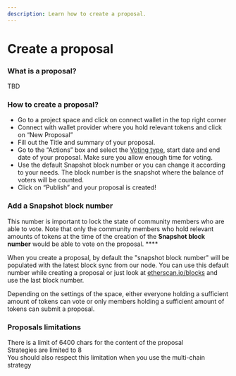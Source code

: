 ```yaml
---
description: Learn how to create a proposal.
---
```


# Create a proposal

### What is a proposal?&#x20;

TBD

### How to create a proposal?

* Go to a project space and click on connect wallet in the top right corner
* Connect with wallet provider where you hold relevant tokens and click on “New Proposal”
* Fill out the Title and summary of your proposal.
* Go to the “Actions” box and select the [Voting type](https://docs.snapshot.org/proposals/voting-types), start date and end date of your proposal. Make sure you allow enough time for voting.
* Use the default Snapshot block number or you can change it according to your needs. The block number is the snapshot where the balance of voters will be counted.
* Click on “Publish” and your proposal is created!&#x20;

### **Add a Snapshot block number**

This number is important to lock the state of community members who are able to vote. Note that only the community members who hold relevant amounts of tokens at the time of the creation of the **Snapshot block number** would be able to vote on the proposal. ****&#x20;

When you create a proposal, by default the "snapshot block number" will be populated with the latest block sync from our node. You can use this default number while creating a proposal or just look at [etherscan.io/blocks](https://etherscan.io/blocks) and use the last block number.

Depending on the settings of the space, either everyone holding a sufficient amount of tokens can vote or only members holding a sufficient amount of tokens can submit a proposal.

### Proposals limitations

There is a limit of 6400 chars for the content of the proposal\
Strategies are limited to 8\
You should also respect this limitation when you use the multi-chain strategy
